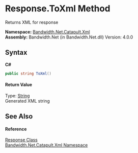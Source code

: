 ﻿# Response.ToXml Method 
 

Returns XML for response

**Namespace:**&nbsp;<a href ="N_Bandwidth_Net_Catapult_Xml.md">Bandwidth.Net.Catapult.Xml</a><br />**Assembly:**&nbsp;Bandwidth.Net (in Bandwidth.Net.dll) Version: 4.0.0

## Syntax

**C#**<br />
``` C#
public string ToXml()
```


#### Return Value
Type: <a href="http://msdn2.microsoft.com/en-us/library/s1wwdcbf" target="_blank">String</a><br />Generated XML string

## See Also


#### Reference
<a href ="T_Bandwidth_Net_Catapult_Xml_Response.md">Response Class</a><br /><a href ="N_Bandwidth_Net_Catapult_Xml.md">Bandwidth.Net.Catapult.Xml Namespace</a><br />